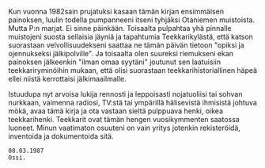 
Kun vuonna 1982sain prujatuksi kasaan tämän kirjan ensimmäisen painoksen, luulin todella 
pumpanneeni itseni tyhjäksi Otaniemen muistoista. Mutta P:n marjat. Ei sinne päinkään. Toisaalta 
pulpahtaa yhä pinnalle muistojeni suosta sellaisia jäyniä ja tapahtumia Teekkarikylästä, että katson 
suorastaan velvollisuudekseni saattaa ne tämän päivän tietoon "opiksi ja ojennukseksi jälkipolville". Ja 
toisaalta olen suureksi riemukseni ekan painoksen jälkeenkin "ilman omaa syytäni" joutunut sen 
laatuisiin teekkariryminöihin mukaan, että olisi suorastaan teekkarihistoriallinen häpeä ellei niistä 
kerrottaisi jälkimaailmalle.

Istuudupa nyt arvoisa lukija rennosti ja leppoisasti nojatuoliisi tai sohvan nurkkaan, vaimenna radiosi, 
TV:stä tai ympärillä hälisevistä ihmisistä johtuva mökä, avaa tämä kirja ja ota vastaan sieltä pulppuava 
henki, oikea teekkarihenki. Teekkarit ovat tämän hengen vuosikymmenten saatossa luoneet. Minun 
vaatimaton osuuteni on vain yritys jotenkin rekisteröidä, inventoida ja dokumentoida sitä.

    08.03.1987
    Ossi.